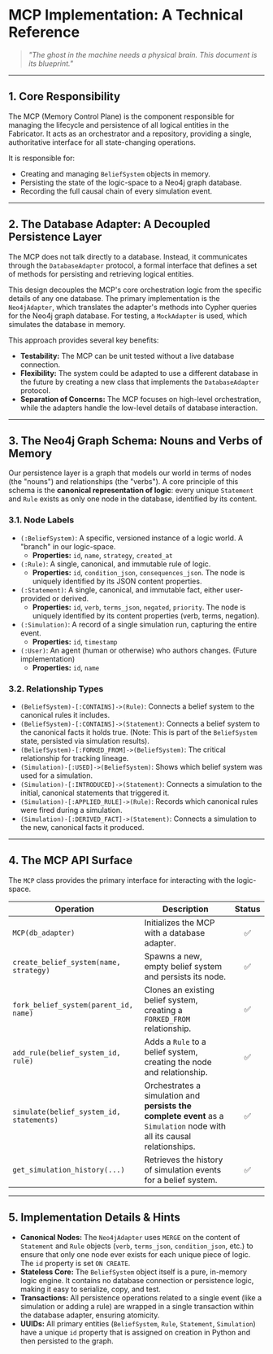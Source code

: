 # MCP Implementation: A Technical Reference

> *"The ghost in the machine needs a physical brain. This document is its blueprint."*

---

## 1. Core Responsibility

The MCP (Memory Control Plane) is the component responsible for managing the lifecycle and persistence of all logical entities in the Fabricator. It acts as an orchestrator and a repository, providing a single, authoritative interface for all state-changing operations.

It is responsible for:
- Creating and managing `BeliefSystem` objects in memory.
- Persisting the state of the logic-space to a Neo4j graph database.
- Recording the full causal chain of every simulation event.

---

## 2. The Database Adapter: A Decoupled Persistence Layer

The MCP does not talk directly to a database. Instead, it communicates through the `DatabaseAdapter` protocol, a formal interface that defines a set of methods for persisting and retrieving logical entities.

This design decouples the MCP's core orchestration logic from the specific details of any one database. The primary implementation is the `Neo4jAdapter`, which translates the adapter's methods into Cypher queries for the Neo4j graph database. For testing, a `MockAdapter` is used, which simulates the database in memory.

This approach provides several key benefits:
- **Testability:** The MCP can be unit tested without a live database connection.
- **Flexibility:** The system could be adapted to use a different database in the future by creating a new class that implements the `DatabaseAdapter` protocol.
- **Separation of Concerns:** The MCP focuses on high-level orchestration, while the adapters handle the low-level details of database interaction.

--- 

## 3. The Neo4j Graph Schema: Nouns and Verbs of Memory

Our persistence layer is a graph that models our world in terms of nodes (the "nouns") and relationships (the "verbs"). A core principle of this schema is the **canonical representation of logic**: every unique `Statement` and `Rule` exists as only one node in the database, identified by its content.

### 3.1. Node Labels

*   `(:BeliefSystem)`: A specific, versioned instance of a logic world. A "branch" in our logic-space.
    *   **Properties:** `id`, `name`, `strategy`, `created_at`
*   `(:Rule)`: A single, canonical, and immutable rule of logic.
    *   **Properties:** `id`, `condition_json`, `consequences_json`. The node is uniquely identified by its JSON content properties.
*   `(:Statement)`: A single, canonical, and immutable fact, either user-provided or derived.
    *   **Properties:** `id`, `verb`, `terms_json`, `negated`, `priority`. The node is uniquely identified by its content properties (verb, terms, negation).
*   `(:Simulation)`: A record of a single simulation run, capturing the entire event.
    *   **Properties:** `id`, `timestamp`
*   `(:User)`: An agent (human or otherwise) who authors changes. (Future implementation)
    *   **Properties:** `id`, `name`

### 3.2. Relationship Types

*   `(BeliefSystem)-[:CONTAINS]->(Rule)`: Connects a belief system to the canonical rules it includes.
*   `(BeliefSystem)-[:CONTAINS]->(Statement)`: Connects a belief system to the canonical facts it holds true. (Note: This is part of the `BeliefSystem` state, persisted via simulation results).
*   `(BeliefSystem)-[:FORKED_FROM]->(BeliefSystem)`: The critical relationship for tracking lineage.
*   `(Simulation)-[:USED]->(BeliefSystem)`: Shows which belief system was used for a simulation.
*   `(Simulation)-[:INTRODUCED]->(Statement)`: Connects a simulation to the initial, canonical statements that triggered it.
*   `(Simulation)-[:APPLIED_RULE]->(Rule)`: Records which canonical rules were fired during a simulation.
*   `(Simulation)-[:DERIVED_FACT]->(Statement)`: Connects a simulation to the new, canonical facts it produced.

---

## 4. The MCP API Surface

The `MCP` class provides the primary interface for interacting with the logic-space.

| Operation                               | Description                                                                                                 | Status |
| --------------------------------------- | ----------------------------------------------------------------------------------------------------------- | :---: |
| `MCP(db_adapter)`                       | Initializes the MCP with a database adapter.                | ✅ |
| `create_belief_system(name, strategy)`  | Spawns a new, empty belief system and persists its node. | ✅ |
| `fork_belief_system(parent_id, name)`   | Clones an existing belief system, creating a `FORKED_FROM` relationship.         | ✅ |
| `add_rule(belief_system_id, rule)`      | Adds a `Rule` to a belief system, creating the node and relationship.                        | ✅ |
| `simulate(belief_system_id, statements)`| Orchestrates a simulation and **persists the complete event** as a `Simulation` node with all its causal relationships. | ✅ |
| `get_simulation_history(...)` | Retrieves the history of simulation events for a belief system. | ✅ |

---

## 5. Implementation Details & Hints

*   **Canonical Nodes:** The `Neo4jAdapter` uses `MERGE` on the content of `Statement` and `Rule` objects (`verb`, `terms_json`, `condition_json`, etc.) to ensure that only one node ever exists for each unique piece of logic. The `id` property is set `ON CREATE`.
*   **Stateless Core:** The `BeliefSystem` object itself is a pure, in-memory logic engine. It contains no database connection or persistence logic, making it easy to serialize, copy, and test.
*   **Transactions:** All persistence operations related to a single event (like a simulation or adding a rule) are wrapped in a single transaction within the database adapter, ensuring atomicity.
*   **UUIDs:** All primary entities (`BeliefSystem`, `Rule`, `Statement`, `Simulation`) have a unique `id` property that is assigned on creation in Python and then persisted to the graph.